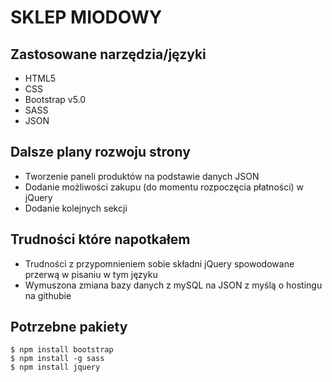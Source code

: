 # SKLEP MIODOWY
## Zastosowane narzędzia/języki
  * HTML5
  * CSS
  * Bootstrap v5.0
  * SASS
  * JSON
## Dalsze plany rozwoju strony
  * Tworzenie paneli produktów na podstawie danych JSON
  * Dodanie możliwości zakupu (do momentu rozpoczęcia płatności) w jQuery
  * Dodanie kolejnych sekcji
## Trudności które napotkałem
  * Trudności z przypomnieniem sobie składni jQuery spowodowane przerwą w pisaniu w tym języku
  * Wymuszona zmiana bazy danych z mySQL na JSON z myślą o hostingu na githubie
## Potrzebne pakiety
```
$ npm install bootstrap
$ npm install -g sass
$ npm install jquery
```

